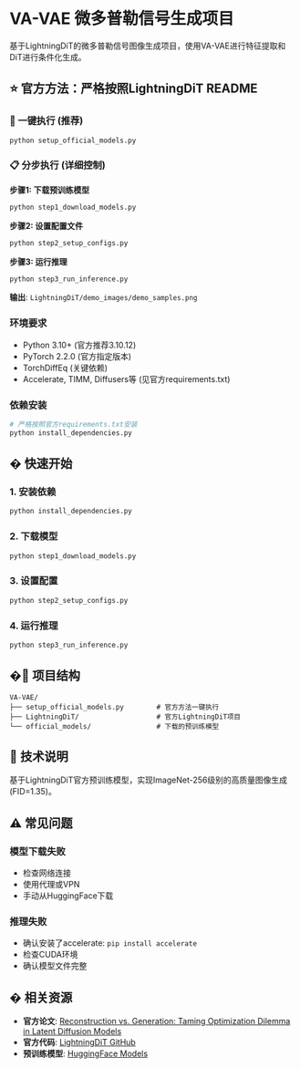 # VA-VAE 微多普勒信号生成项目

基于LightningDiT的微多普勒信号图像生成项目，使用VA-VAE进行特征提取和DiT进行条件化生成。

## ⭐ 官方方法：严格按照LightningDiT README

### 🚀 一键执行 (推荐)
```bash
python setup_official_models.py
```

### 📋 分步执行 (详细控制)

**步骤1: 下载预训练模型**
```bash
python step1_download_models.py
```

**步骤2: 设置配置文件**
```bash
python step2_setup_configs.py
```

**步骤3: 运行推理**
```bash
python step3_run_inference.py
```

**输出**: `LightningDiT/demo_images/demo_samples.png`

### 环境要求
- Python 3.10+ (官方推荐3.10.12)
- PyTorch 2.2.0 (官方指定版本)
- TorchDiffEq (关键依赖)
- Accelerate, TIMM, Diffusers等 (见官方requirements.txt)

### 依赖安装
```bash
# 严格按照官方requirements.txt安装
python install_dependencies.py
```

## � 快速开始

### 1. 安装依赖
```bash
python install_dependencies.py
```

### 2. 下载模型
```bash
python step1_download_models.py
```

### 3. 设置配置
```bash
python step2_setup_configs.py
```

### 4. 运行推理
```bash
python step3_run_inference.py
```

## �📁 项目结构

```
VA-VAE/
├── setup_official_models.py        # 官方方法一键执行
├── LightningDiT/                   # 官方LightningDiT项目
└── official_models/                # 下载的预训练模型
```

## 📖 技术说明

基于LightningDiT官方预训练模型，实现ImageNet-256级别的高质量图像生成 (FID=1.35)。

## ⚠️ 常见问题

### 模型下载失败
- 检查网络连接
- 使用代理或VPN
- 手动从HuggingFace下载

### 推理失败
- 确认安装了accelerate: `pip install accelerate`
- 检查CUDA环境
- 确认模型文件完整

## � 相关资源

- **官方论文**: [Reconstruction vs. Generation: Taming Optimization Dilemma in Latent Diffusion Models](https://arxiv.org/abs/2501.01423)
- **官方代码**: [LightningDiT GitHub](https://github.com/hustvl/LightningDiT)
- **预训练模型**: [HuggingFace Models](https://huggingface.co/hustvl)
